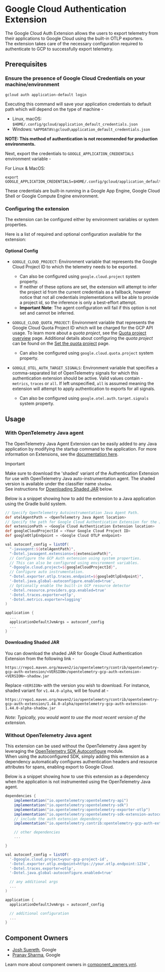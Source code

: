 # Google Cloud Authentication Extension

The Google Cloud Auth Extension allows the users to export telemetry from their applications to Google Cloud using the built-in OTLP exporters.\
The extension takes care of the necessary configuration required to authenticate to GCP to successfully export telemetry.

## Prerequisites

### Ensure the presence of Google Cloud Credentials on your machine/environment

```shell
gcloud auth application-default login
```

Executing this command will save your application credentials to default path which will depend on the type of machine -

- Linux, macOS: `$HOME/.config/gcloud/application_default_credentials.json`
- Windows: `%APPDATA%\gcloud\application_default_credentials.json`

**NOTE: This method of authentication is not recommended for production environments.**

Next, export the credentials to `GOOGLE_APPLICATION_CREDENTIALS` environment variable -

For Linux & MacOS:

```shell
export GOOGLE_APPLICATION_CREDENTIALS=$HOME/.config/gcloud/application_default_credentials.json
```

These credentials are built-in running in a Google App Engine, Google Cloud Shell or Google Compute Engine environment.

### Configuring the extension

The extension can be configured either by environment variables or system properties.

Here is a list of required and optional configuration available for the extension:

#### Optional Config

- `GOOGLE_CLOUD_PROJECT`: Environment variable that represents the Google Cloud Project ID to which the telemetry needs to be exported.

  - Can also be configured using `google.cloud.project` system property.
  - If neither of these options are set, the extension will attempt to infer the project id from the current credentials as a fallback, however notice that not all credentials implementations will be able to provide a project id, so the inference is only a best-effort attempt.
  - **Important Note**: The agent configuration will fail if this option is not set and cannot be inferred.

- `GOOGLE_CLOUD_QUOTA_PROJECT`: Environment variable that represents the Google Cloud Quota Project ID which will be charged for the GCP API usage. To learn more about a *quota project*, see the [Quota project overview](https://cloud.google.com/docs/quotas/quota-project) page. Additional details about configuring the *quota project* can be found on the [Set the quota project](https://cloud.google.com/docs/quotas/set-quota-project) page.

  - Can also be configured using `google.cloud.quota.project` system property.

- `GOOGLE_OTEL_AUTH_TARGET_SIGNALS`: Environment variable that specifies a comma-separated list of OpenTelemetry signals for which this authentication extension should be active. Valid values contain - `metrics`, `traces` or `all`. If left unspecified, `all` is assumed meaning the extension will attempt to apply authentication to exports for all signals.

  - Can also be configured using `google.otel.auth.target.signals` system property.

## Usage

### With OpenTelemetry Java agent

The OpenTelemetry Java Agent Extension can be easily added to any Java application by modifying the startup command to the application.
For more information on Extensions, see the [documentation here](https://github.com/open-telemetry/opentelemetry-java-instrumentation/blob/main/examples/extension/README.md).

> [!IMPORTANT]
> Make sure to download the 'shaded' variant of the Authentication Extension for use with OpenTelemetry Java auto-instrumentation agent. The shaded version is available under the classifier name `shadow`.\
> See instructions for [Downloading Shaded JAR](#downloading-shaded-jar) below.

Below is a snippet showing how to add the extension to a Java application using the Gradle build system.

```gradle
// Specify OpenTelemetry Autoinstrumentation Java Agent Path.
def otelAgentPath = <OpenTelemetry Java Agent location>
// Specify the path for Google Cloud Authentication Extension for the Java Agent.
def extensionPath = <Google Cloud Authentication Extension location>
def googleCloudProjectId = <Your Google Cloud Project ID>
def googleOtlpEndpoint = <Google Cloud OTLP endpoint>

val autoconf_config = listOf(
  "-javaagent:${otelAgentPath}",
  "-Dotel.javaagent.extensions=${extensionPath}",
  // Configure the GCP Auth extension using system properties.
  // This can also be configured using environment variables.
  "-Dgoogle.cloud.project=${googleCloudProjectId}",
  // Configure auto instrumentation.
  "-Dotel.exporter.otlp.traces.endpoint=${googleOtlpEndpoint}",
  '-Dotel.java.global-autoconfigure.enabled=true',
  // Optionally enable the built-in GCP resource detector
  '-Dotel.resource.providers.gcp.enabled=true'
  '-Dotel.traces.exporter=otlp',
  '-Dotel.metrics.exporter=logging'
)

application {
  ...
  applicationDefaultJvmArgs = autoconf_config
  ...
}
```

#### Downloading Shaded JAR

You can download the shaded JAR for Google Cloud Authentication Extension from the following link -

```text
https://repo1.maven.org/maven2/io/opentelemetry/contrib/opentelemetry-gcp-auth-extension/<VERSION>/opentelemetry-gcp-auth-extension-<VERSION>-shadow.jar
```

Replace `<VERSION>` with the version you wish to download. For instance, shaded
variant for `v1.44.0-alpha`, will be found at -

`https://repo1.maven.org/maven2/io/opentelemetry/contrib/opentelemetry-gcp-auth-extension/1.44.0-alpha/opentelemetry-gcp-auth-extension-1.44.0-alpha-shadow.jar`

*Note: Typically, you would want to use the most recent version of the extension.*

### Without OpenTelemetry Java agent

This extension can be used without the OpenTelemetry Java agent by leveraging the [OpenTelemetry SDK Autoconfigure](https://github.com/open-telemetry/opentelemetry-java/blob/main/sdk-extensions/autoconfigure/README.md) module.\
When using the autoconfigured SDK, simply adding this extension as a dependency automatically configures authentication headers and resource attributes for spans, enabling export to Google Cloud.

Below is a snippet showing how to use this extension as a dependency when the application is not instrumented using the OpenTelemetry Java agent.

```gradle
dependencies {
    implementation("io.opentelemetry:opentelemetry-api")
    implementation("io.opentelemetry:opentelemetry-sdk")
    implementation("io.opentelemetry:opentelemetry-exporter-otlp")
    implementation("io.opentelemetry:opentelemetry-sdk-extension-autoconfigure")
    // include the auth extension dependency
    implementation("io.opentelemetry.contrib:opentelemetry-gcp-auth-extension")

    // other dependencies
    ...

}

val autoconf_config = listOf(
  '-Dgoogle.cloud.project=your-gcp-project-id',
  '-Dotel.exporter.otlp.endpoint=https://your.otlp.endpoint:1234',
  '-Dotel.traces.exporter=otlp',
  '-Dotel.java.global-autoconfigure.enabled=true'

  // any additional args
  ...
)

application {
  applicationDefaultJvmArgs = autoconf_config

  // additional configuration
  ...
}
```

## Component Owners

- [Josh Suereth](https://github.com/jsuereth), Google
- [Pranav Sharma](https://github.com/psx95), Google

Learn more about component owners in [component_owners.yml](../.github/component_owners.yml).
